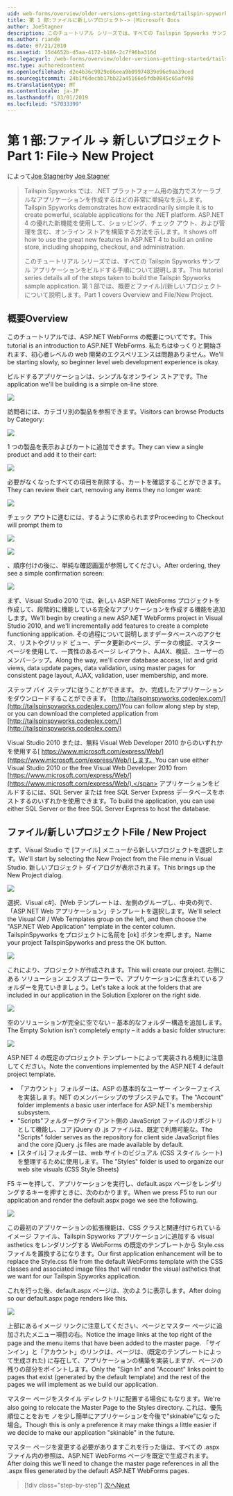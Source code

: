 ```yaml
---
uid: web-forms/overview/older-versions-getting-started/tailspin-spyworks/tailspin-spyworks-part-1
title: 第 1 部:ファイルに新しいプロジェクト-> |Microsoft Docs
author: JoeStagner
description: このチュートリアル シリーズでは、すべての Tailspin Spyworks サンプル アプリケーションをビルドする手順について説明します。 第 1 部では、概要とファイル]/[新しいプロジェクトについて説明します。
ms.author: riande
ms.date: 07/21/2010
ms.assetid: 15d4652b-d5aa-4172-b186-2c7f96ba316d
msc.legacyurl: /web-forms/overview/older-versions-getting-started/tailspin-spyworks/tailspin-spyworks-part-1
msc.type: authoredcontent
ms.openlocfilehash: d2e4b36c9029e86eea9b09974839e96e9aa39ced
ms.sourcegitcommit: 24b1f6decbb17bb22a45166e5fdb0845c65af498
ms.translationtype: MT
ms.contentlocale: ja-JP
ms.lasthandoff: 03/01/2019
ms.locfileid: "57033399"
---
```

<a name="part-1-file--new-project"></a><span data-ttu-id="78f67-104">第 1 部:ファイル -> 新しいプロジェクト</span><span class="sxs-lookup"><span data-stu-id="78f67-104">Part 1: File-> New Project</span></span>
====================
<span data-ttu-id="78f67-105">によって[Joe Stagner](https://github.com/JoeStagner)</span><span class="sxs-lookup"><span data-stu-id="78f67-105">by [Joe Stagner](https://github.com/JoeStagner)</span></span>

> <span data-ttu-id="78f67-106">Tailspin Spyworks では、.NET プラットフォーム用の強力でスケーラブルなアプリケーションを作成するはどの非常に単純なを示します。</span><span class="sxs-lookup"><span data-stu-id="78f67-106">Tailspin Spyworks demonstrates how extraordinarily simple it is to create powerful, scalable applications for the .NET platform.</span></span> <span data-ttu-id="78f67-107">ASP.NET 4 の優れた新機能を使用して、ショッピング、チェック アウト、および管理を含む、オンライン ストアを構築する方法を示します。</span><span class="sxs-lookup"><span data-stu-id="78f67-107">It shows off how to use the great new features in ASP.NET 4 to build an online store, including shopping, checkout, and administration.</span></span>
> 
> <span data-ttu-id="78f67-108">このチュートリアル シリーズでは、すべての Tailspin Spyworks サンプル アプリケーションをビルドする手順について説明します。</span><span class="sxs-lookup"><span data-stu-id="78f67-108">This tutorial series details all of the steps taken to build the Tailspin Spyworks sample application.</span></span> <span data-ttu-id="78f67-109">第 1 部では、概要とファイル]/[新しいプロジェクトについて説明します。</span><span class="sxs-lookup"><span data-stu-id="78f67-109">Part 1 covers Overview and File/New Project.</span></span>


## <a id="_Toc260221666"></a>  <span data-ttu-id="78f67-110">概要</span><span class="sxs-lookup"><span data-stu-id="78f67-110">Overview</span></span>

<span data-ttu-id="78f67-111">このチュートリアルでは、ASP.NET WebForms の概要についてです。</span><span class="sxs-lookup"><span data-stu-id="78f67-111">This tutorial is an introduction to ASP.NET WebForms.</span></span> <span data-ttu-id="78f67-112">私たちはゆっくりと開始されます、初心者レベルの web 開発のエクスペリエンスは問題ありません。</span><span class="sxs-lookup"><span data-stu-id="78f67-112">We'll be starting slowly, so beginner level web development experience is okay.</span></span>

<span data-ttu-id="78f67-113">ビルドするアプリケーションは、シンプルなオンライン ストアです。</span><span class="sxs-lookup"><span data-stu-id="78f67-113">The application we'll be building is a simple on-line store.</span></span>

![](tailspin-spyworks-part-1/_static/image1.jpg)


<span data-ttu-id="78f67-114">訪問者には、カテゴリ別の製品を参照できます。</span><span class="sxs-lookup"><span data-stu-id="78f67-114">Visitors can browse Products by Category:</span></span>

![](tailspin-spyworks-part-1/_static/image2.jpg)

<span data-ttu-id="78f67-115">1 つの製品を表示およびカートに追加できます。</span><span class="sxs-lookup"><span data-stu-id="78f67-115">They can view a single product and add it to their cart:</span></span>

![](tailspin-spyworks-part-1/_static/image3.jpg)

<span data-ttu-id="78f67-116">必要がなくなったすべての項目を削除する、カートを確認することができます。</span><span class="sxs-lookup"><span data-stu-id="78f67-116">They can review their cart, removing any items they no longer want:</span></span>

![](tailspin-spyworks-part-1/_static/image4.jpg)

<span data-ttu-id="78f67-117">チェック アウトに進むには、するように求められます</span><span class="sxs-lookup"><span data-stu-id="78f67-117">Proceeding to Checkout will prompt them to</span></span>

![](tailspin-spyworks-part-1/_static/image5.jpg)

![](tailspin-spyworks-part-1/_static/image6.jpg)

<span data-ttu-id="78f67-118">、順序付けの後に、単純な確認画面が参照してください。</span><span class="sxs-lookup"><span data-stu-id="78f67-118">After ordering, they see a simple confirmation screen:</span></span>

![](tailspin-spyworks-part-1/_static/image7.jpg)


<span data-ttu-id="78f67-119">まず、Visual Studio 2010 では、新しい ASP.NET WebForms プロジェクトを作成して、段階的に機能している完全なアプリケーションを作成する機能を追加します。</span><span class="sxs-lookup"><span data-stu-id="78f67-119">We'll begin by creating a new ASP.NET WebForms project in Visual Studio 2010, and we'll incrementally add features to create a complete functioning application.</span></span> <span data-ttu-id="78f67-120">その過程について説明しますデータベースへのアクセス、リストやグリッド ビュー、データ更新のページ、データの検証、マスター ページを使用して、一貫性のあるページ レイアウト、AJAX、検証、ユーザーのメンバーシップ。</span><span class="sxs-lookup"><span data-stu-id="78f67-120">Along the way, we'll cover database access, list and grid views, data update pages, data validation, using master pages for consistent page layout, AJAX, validation, user membership, and more.</span></span>

<span data-ttu-id="78f67-121">ステップ バイ ステップに従うことができます。 か、完成したアプリケーションをダウンロードすることができます。 [http://tailspinspyworks.codeplex.com/](http://tailspinspyworks.codeplex.com/)</span><span class="sxs-lookup"><span data-stu-id="78f67-121">You can follow along step by step, or you can download the completed application from [http://tailspinspyworks.codeplex.com/](http://tailspinspyworks.codeplex.com/)</span></span>

<span data-ttu-id="78f67-122">Visual Studio 2010 または、無料 Visual Web Developer 2010 からのいずれかを使用する[ https://www.microsoft.com/express/Web/](https://www.microsoft.com/express/Web/)します。</span><span class="sxs-lookup"><span data-stu-id="78f67-122">You can use either Visual Studio 2010 or the free Visual Web Developer 2010 from [https://www.microsoft.com/express/Web/](https://www.microsoft.com/express/Web/).</span></span> <span data-ttu-id="78f67-123">アプリケーションをビルドするには、SQL Server または free SQL Server Express データベースをホストするのいずれかを使用できます。</span><span class="sxs-lookup"><span data-stu-id="78f67-123">To build the application, you can use either SQL Server or the free SQL Server Express to host the database.</span></span>

## <a id="_Toc260221667"></a>  <span data-ttu-id="78f67-124">ファイル/新しいプロジェクト</span><span class="sxs-lookup"><span data-stu-id="78f67-124">File / New Project</span></span>

<span data-ttu-id="78f67-125">まず、Visual Studio で [ファイル] メニューから新しいプロジェクトを選択します。</span><span class="sxs-lookup"><span data-stu-id="78f67-125">We'll start by selecting the New Project from the File menu in Visual Studio.</span></span> <span data-ttu-id="78f67-126">新しいプロジェクト ダイアログが表示されます。</span><span class="sxs-lookup"><span data-stu-id="78f67-126">This brings up the New Project dialog.</span></span>

![](tailspin-spyworks-part-1/_static/image8.jpg)

<span data-ttu-id="78f67-127">選択、Visual c#]、[Web テンプレートは、左側のグループし、中央の列で、「ASP.NET Web アプリケーション」テンプレートを選択します。</span><span class="sxs-lookup"><span data-stu-id="78f67-127">We'll select the Visual C# / Web Templates group on the left, and then choose the "ASP.NET Web Application" template in the center column.</span></span> <span data-ttu-id="78f67-128">TailspinSpyworks をプロジェクトに名前を [ok] ボタンを押します。</span><span class="sxs-lookup"><span data-stu-id="78f67-128">Name your project TailspinSpyworks and press the OK button.</span></span>

![](tailspin-spyworks-part-1/_static/image9.jpg)

<span data-ttu-id="78f67-129">これにより、プロジェクトが作成されます。</span><span class="sxs-lookup"><span data-stu-id="78f67-129">This will create our project.</span></span> <span data-ttu-id="78f67-130">右側にある ソリューション エクスプ ローラーで、アプリケーションに含まれているフォルダーを見ていきましょう。</span><span class="sxs-lookup"><span data-stu-id="78f67-130">Let's take a look at the folders that are included in our application in the Solution Explorer on the right side.</span></span>

![](tailspin-spyworks-part-1/_static/image10.jpg)

<span data-ttu-id="78f67-131">空のソリューションが完全に空でない – 基本的なフォルダー構造を追加します。</span><span class="sxs-lookup"><span data-stu-id="78f67-131">The Empty Solution isn't completely empty – it adds a basic folder structure:</span></span>

![](tailspin-spyworks-part-1/_static/image1.png)

<span data-ttu-id="78f67-132">ASP.NET 4 の既定のプロジェクト テンプレートによって実装される規則に注意してください。</span><span class="sxs-lookup"><span data-stu-id="78f67-132">Note the conventions implemented by the ASP.NET 4 default project template.</span></span>

- <span data-ttu-id="78f67-133">「アカウント」フォルダーは、ASP の基本的なユーザー インターフェイスを実装します。NET のメンバーシップのサブシステムです。</span><span class="sxs-lookup"><span data-stu-id="78f67-133">The "Account" folder implements a basic user interface for ASP.NET's membership subsystem.</span></span>
- <span data-ttu-id="78f67-134">"Scripts"フォルダーがクライアント側の JavaScript ファイルのリポジトリとして機能し、コア jQuery の .js ファイルは、既定で利用可能な。</span><span class="sxs-lookup"><span data-stu-id="78f67-134">The "Scripts" folder serves as the repository for client side JavaScript files and the core jQuery .js files are made available by default.</span></span>
- <span data-ttu-id="78f67-135">[スタイル] フォルダーは、web サイトのビジュアル (CSS スタイル シート) を整理するために使用します。</span><span class="sxs-lookup"><span data-stu-id="78f67-135">The "Styles" folder is used to organize our web site visuals (CSS Style Sheets)</span></span>

<span data-ttu-id="78f67-136">F5 キーを押して、アプリケーションを実行し、default.aspx ページをレンダリングするキーを押すときに、次のわかります。</span><span class="sxs-lookup"><span data-stu-id="78f67-136">When we press F5 to run our application and render the default.aspx page we see the following.</span></span>

![](tailspin-spyworks-part-1/_static/image11.jpg)

<span data-ttu-id="78f67-137">この最初のアプリケーションの拡張機能は、CSS クラスと関連付けられているイメージ ファイル、Tailspin Spyworks アプリケーションに追加する visual asthetics をレンダリングする WebForms の既定のテンプレートから Style.css ファイルを置換するになります。</span><span class="sxs-lookup"><span data-stu-id="78f67-137">Our first application enhancement will be to replace the Style.css file from the default WebForms template with the CSS classes and associated image files that will render the visual asthetics that we want for our Tailspin Spyworks application.</span></span>

<span data-ttu-id="78f67-138">これを行った後、default.aspx ページは、次のように表示します。</span><span class="sxs-lookup"><span data-stu-id="78f67-138">After doing so our default.aspx page renders like this.</span></span>

![](tailspin-spyworks-part-1/_static/image12.jpg)

<span data-ttu-id="78f67-139">上部にあるイメージ リンクに注意してください、ページとマスター ページに追加されたメニュー項目の右。</span><span class="sxs-lookup"><span data-stu-id="78f67-139">Notice the image links at the top right of the page and the menu items that have been added to the master page.</span></span> <span data-ttu-id="78f67-140">「サインイン」と「アカウント」のリンクは、ページは、(既定のテンプレートによって生成された) に存在して、アプリケーションの構築を実装しますが、ページの残りの部分をポイントします。</span><span class="sxs-lookup"><span data-stu-id="78f67-140">Only the "Sign In" and "Account" links point to pages that exist (generated by the default template) and the rest of the pages we will implement as we build our application.</span></span>

<span data-ttu-id="78f67-141">マスター ページをスタイル ディレクトリに配置する場合にもなります。</span><span class="sxs-lookup"><span data-stu-id="78f67-141">We're also going to relocate the Master Page to the Styles directory.</span></span> <span data-ttu-id="78f67-142">これは、優先順位ことをおモ ノを少し簡単にアプリケーションを今後で"skinable"になった場合。</span><span class="sxs-lookup"><span data-stu-id="78f67-142">Though this is only a preference it may make things a little easier if we decide to make our application "skinable" in the future.</span></span>

<span data-ttu-id="78f67-143">マスター ページを変更する必要がありますこれを行った後は、すべての .aspx ファイル内の参照は、ASP.NET WebForms ページを既定で生成されます。</span><span class="sxs-lookup"><span data-stu-id="78f67-143">After doing this we'll need to change the master page references in all the .aspx files generated by the default ASP.NET WebForms pages.</span></span>

> [!div class="step-by-step"]
> [<span data-ttu-id="78f67-144">次へ</span><span class="sxs-lookup"><span data-stu-id="78f67-144">Next</span></span>](tailspin-spyworks-part-2.md)
